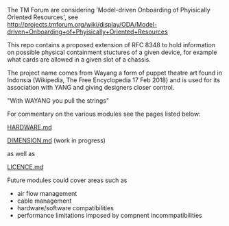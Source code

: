 The TM Forum are considering 'Model-driven Onboarding of Phyisically Oriented Resources', see 
http://projects.tmforum.org/wiki/display/ODA/Model-driven+Onboarding+of+Phyisically+Oriented+Resources

This repo contains a proposed extension of RFC 8348 to hold information on possible
physical containment stuctures of a given device, for example what cards are allowed in a given slot of a chassis.

The project name comes from Wayang a form of puppet theatre art found in Indonsia (Wikipedia, The Free Encyclopedia 17 Feb 2018) and is used for its association with YANG and giving designers closer control. 

"With WAYANG you pull the strings"

For commentary on the various modules see the pages listed below:

[HARDWARE.md](HARDWARE.md)

[DIMENSION.md](DIMENSION.md) (work in progress)

as well as 

[LICENCE.md](LICENCE.md)

Future modules could cover areas such as 
- air flow management
- cable management
- hardware/software compatibilities
- performance limitations imposed by compnent incommpatibilities
